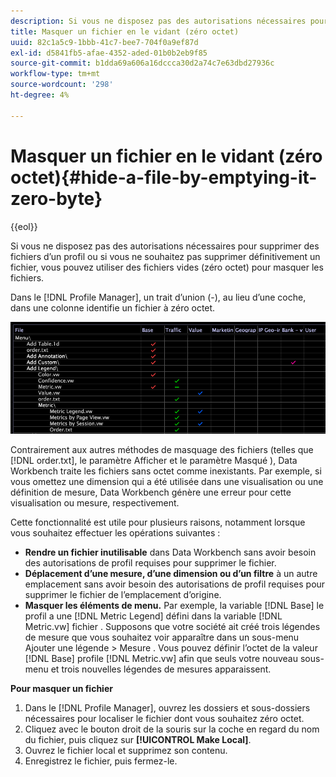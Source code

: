 ```yaml
---
description: Si vous ne disposez pas des autorisations nécessaires pour supprimer des fichiers d’un profil ou si vous ne souhaitez pas supprimer définitivement un fichier, vous pouvez utiliser des fichiers vides (zéro octet) pour masquer les fichiers.
title: Masquer un fichier en le vidant (zéro octet)
uuid: 82c1a5c9-1bbb-41c7-bee7-704f0a9ef87d
exl-id: d5841fb5-afae-4352-aded-01b0b2eb9f85
source-git-commit: b1dda69a606a16dccca30d2a74c7e63dbd27936c
workflow-type: tm+mt
source-wordcount: '298'
ht-degree: 4%

---
```


# Masquer un fichier en le vidant (zéro octet){#hide-a-file-by-emptying-it-zero-byte}

{{eol}}

Si vous ne disposez pas des autorisations nécessaires pour supprimer des fichiers d’un profil ou si vous ne souhaitez pas supprimer définitivement un fichier, vous pouvez utiliser des fichiers vides (zéro octet) pour masquer les fichiers.

Dans le [!DNL Profile Manager], un trait d’union (-), au lieu d’une coche, dans une colonne identifie un fichier à zéro octet.

![](assets/vis_ProfMgr_Zero-byte.png)

Contrairement aux autres méthodes de masquage des fichiers (telles que [!DNL order.txt], le paramètre Afficher et le paramètre Masqué ), Data Workbench traite les fichiers sans octet comme inexistants. Par exemple, si vous omettez une dimension qui a été utilisée dans une visualisation ou une définition de mesure, Data Workbench génère une erreur pour cette visualisation ou mesure, respectivement.

Cette fonctionnalité est utile pour plusieurs raisons, notamment lorsque vous souhaitez effectuer les opérations suivantes :

* **Rendre un fichier inutilisable** dans Data Workbench sans avoir besoin des autorisations de profil requises pour supprimer le fichier.
* **Déplacement d’une mesure, d’une dimension ou d’un filtre** à un autre emplacement sans avoir besoin des autorisations de profil requises pour supprimer le fichier de l’emplacement d’origine.
* **Masquer les éléments de menu.** Par exemple, la variable [!DNL Base] le profil a une [!DNL Metric Legend] défini dans la variable [!DNL Metric.vw] fichier . Supposons que votre société ait créé trois légendes de mesure que vous souhaitez voir apparaître dans un sous-menu Ajouter une légende > Mesure . Vous pouvez définir l’octet de la valeur [!DNL Base] profile [!DNL Metric.vw] afin que seuls votre nouveau sous-menu et trois nouvelles légendes de mesures apparaissent.

**Pour masquer un fichier**

1. Dans le [!DNL Profile Manager], ouvrez les dossiers et sous-dossiers nécessaires pour localiser le fichier dont vous souhaitez zéro octet.
1. Cliquez avec le bouton droit de la souris sur la coche en regard du nom du fichier, puis cliquez sur **[!UICONTROL Make Local]**.
1. Ouvrez le fichier local et supprimez son contenu.
1. Enregistrez le fichier, puis fermez-le.
